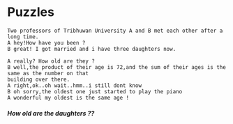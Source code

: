 # Puzzles

    Two professors of Tribhuwan University A and B met each other after a long time.
    A hey!How have you been ?
    B great! I got married and i have three daughters now.
    
    A really? How old are they ?
    B well,the product of their age is 72,and the sum of their ages is the same as the number on that
    building over there.
    A right,ok..oh wait..hmm..i still dont know
    B oh sorry,the oldest one just started to play the piano
    A wonderful my oldest is the same age !
   
   ##### How old are the daughters ??
